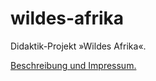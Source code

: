 # wildes-afrika
Didaktik-Projekt »Wildes Afrika«.

[Beschreibung und Impressum.](https://isellsoap.github.io/wildes-afrika/setup/html/impressum.html)
